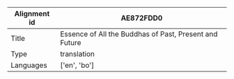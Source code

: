 |Alignment id | AE872FDD0
| --- | --- 
|Title | Essence of All the Buddhas of Past, Present and Future 
|Type | translation
|Languages | ['en', 'bo']